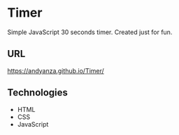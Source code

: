 # Timer

Simple JavaScript 30 seconds timer. Created just for fun.

## URL

https://andyanza.github.io/Timer/

## Technologies

- HTML
- CSS
- JavaScript
